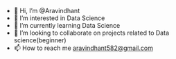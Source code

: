 - 👋 Hi, I’m @Aravindhant
- 👀 I’m interested in Data Science
- 🌱 I’m currently learning Data Science 
- 💞️ I’m looking to collaborate on projects related to Data science(beginner)
- 📫 How to reach me aravindhant582@gmail.com

<!---
Aravindhant/Aravindhant is a ✨ special ✨ repository because its `README.md` (this file) appears on your GitHub profile.
You can click the Preview link to take a look at your changes.
--->
